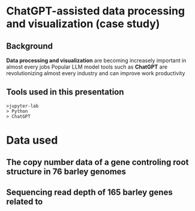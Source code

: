 # ChatGPT-assisted data processing and visualization (case study)
## Background
**Data processing and visualization** are becoming increasely important in almost every jobs
Popular LLM model tools such as **ChatGPT** are revolutionizing almost every industry and can improve work productivity
## Tools used in this presentation
```
>jupyter-lab
> Python
> ChatGPT
```
# Data used 
## The copy number data of a gene controling root structure in 76 barley genomes
## Sequencing read depth of 165 barley genes related to 
